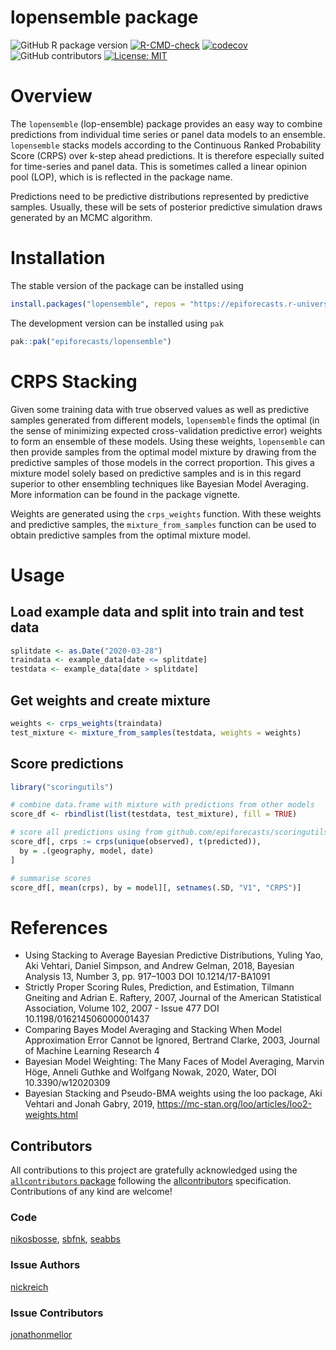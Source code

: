 lopensemble package
================

<!-- badges: start -->

![GitHub R package
version](https://img.shields.io/github/r-package/v/epiforecasts/lopensemble)
[![R-CMD-check](https://github.com/epiforecasts/lopensemble/actions/workflows/R-CMD-check.yaml/badge.svg)](https://github.com/epiforecasts/lopensemble/actions/workflows/R-CMD-check.yaml)
[![codecov](https://codecov.io/github/epiforecasts/lopensemble/branch/main/graph/badge.svg?token=rYeyG3kFIa)](https://codecov.io/github/epiforecasts/lopensemble)
![GitHub
contributors](https://img.shields.io/github/contributors/epiforecasts/lopensemble)
[![License:
MIT](https://img.shields.io/badge/License-MIT-yellow.svg)](https://opensource.org/licenses/MIT)
<!-- badges: end -->

# Overview

The `lopensemble` (lop-ensemble) package provides an easy way to combine
predictions from individual time series or panel data models to an
ensemble. `lopensemble` stacks models according to the Continuous Ranked
Probability Score (CRPS) over k-step ahead predictions. It is therefore
especially suited for time-series and panel data. This is sometimes
called a linear opinion pool (LOP), which is is reflected in the package
name.

Predictions need to be predictive distributions represented by
predictive samples. Usually, these will be sets of posterior predictive
simulation draws generated by an MCMC algorithm.

# Installation

The stable version of the package can be installed using

``` r
install.packages("lopensemble", repos = "https://epiforecasts.r-universe.dev/")
```

The development version can be installed using `pak`

``` r
pak::pak("epiforecasts/lopensemble")
```

# CRPS Stacking

Given some training data with true observed values as well as predictive
samples generated from different models, `lopensemble` finds the optimal
(in the sense of minimizing expected cross-validation predictive error)
weights to form an ensemble of these models. Using these weights,
`lopensemble` can then provide samples from the optimal model mixture by
drawing from the predictive samples of those models in the correct
proportion. This gives a mixture model solely based on predictive
samples and is in this regard superior to other ensembling techniques
like Bayesian Model Averaging. More information can be found in the
package vignette.

Weights are generated using the `crps_weights` function. With these
weights and predictive samples, the `mixture_from_samples` function can
be used to obtain predictive samples from the optimal mixture model.

# Usage

## Load example data and split into train and test data

``` r
splitdate <- as.Date("2020-03-28")
traindata <- example_data[date <= splitdate]
testdata <- example_data[date > splitdate]
```

## Get weights and create mixture

``` r
weights <- crps_weights(traindata)
test_mixture <- mixture_from_samples(testdata, weights = weights)
```

## Score predictions

``` r
library("scoringutils")

# combine data.frame with mixture with predictions from other models
score_df <- rbindlist(list(testdata, test_mixture), fill = TRUE)

# score all predictions using from github.com/epiforecasts/scoringutils
score_df[, crps := crps(unique(observed), t(predicted)),
  by = .(geography, model, date)
]

# summarise scores
score_df[, mean(crps), by = model][, setnames(.SD, "V1", "CRPS")]
```

# References

- Using Stacking to Average Bayesian Predictive Distributions, Yuling
  Yao, Aki Vehtari, Daniel Simpson, and Andrew Gelman, 2018, Bayesian
  Analysis 13, Number 3, pp. 917–1003 DOI 10.1214/17-BA1091
- Strictly Proper Scoring Rules, Prediction, and Estimation, Tilmann
  Gneiting and Adrian E. Raftery, 2007, Journal of the American
  Statistical Association, Volume 102, 2007 - Issue 477 DOI
  10.1198/016214506000001437
- Comparing Bayes Model Averaging and Stacking When Model Approximation
  Error Cannot be Ignored, Bertrand Clarke, 2003, Journal of Machine
  Learning Research 4
- Bayesian Model Weighting: The Many Faces of Model Averaging, Marvin
  Höge, Anneli Guthke and Wolfgang Nowak, 2020, Water, DOI
  10.3390/w12020309
- Bayesian Stacking and Pseudo-BMA weights using the loo package, Aki
  Vehtari and Jonah Gabry, 2019,
  <https://mc-stan.org/loo/articles/loo2-weights.html>

## Contributors

<!-- ALL-CONTRIBUTORS-LIST:START - Do not remove or modify this section -->
<!-- prettier-ignore-start -->
<!-- markdownlint-disable -->

All contributions to this project are gratefully acknowledged using the
[`allcontributors` package](https://github.com/ropensci/allcontributors)
following the [allcontributors](https://allcontributors.org)
specification. Contributions of any kind are welcome!

### Code

<a href="https://github.com/epiforecasts/lopensemble/commits?author=nikosbosse">nikosbosse</a>,
<a href="https://github.com/epiforecasts/lopensemble/commits?author=sbfnk">sbfnk</a>,
<a href="https://github.com/epiforecasts/lopensemble/commits?author=seabbs">seabbs</a>

### Issue Authors

<a href="https://github.com/epiforecasts/lopensemble/issues?q=is%3Aissue+author%3Anickreich">nickreich</a>

### Issue Contributors

<a href="https://github.com/epiforecasts/lopensemble/issues?q=is%3Aissue+commenter%3Ajonathonmellor">jonathonmellor</a>

<!-- markdownlint-enable -->
<!-- prettier-ignore-end -->
<!-- ALL-CONTRIBUTORS-LIST:END -->
